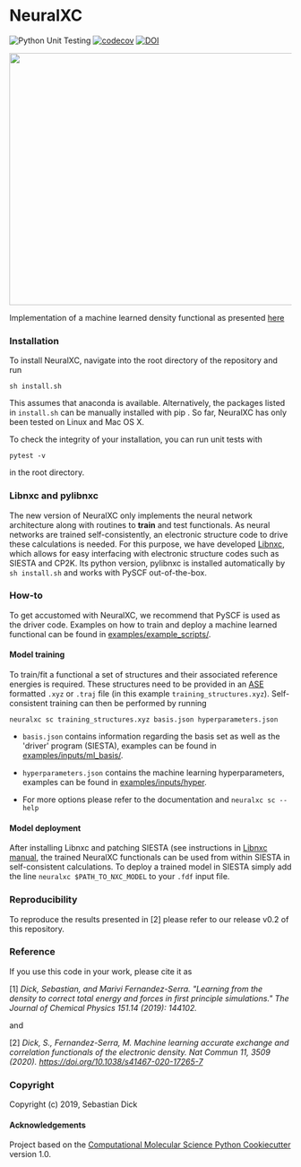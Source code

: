 NeuralXC
==============================
[//]: # (Badges)
![Python Unit Testing](https://github.com/semodi/neuralxc/actions/workflows/unittest.yml/badge.svg)
[![codecov](https://codecov.io/gh/semodi/neuralxc/branch/master/graph/badge.svg)](https://codecov.io/gh/semodi/neuralxc/branch/master)
[![DOI](https://zenodo.org/badge/175675755.svg)](https://zenodo.org/badge/latestdoi/175675755)

<img src="https://github.com/semodi/neuralxc/blob/master/neuralxc.png" width="700" height="450" />

Implementation of a machine learned density functional as presented [here](https://www.nature.com/articles/s41467-020-17265-7)

### Installation


To install NeuralXC, navigate into the root directory of the repository and run
```
sh install.sh
```
This assumes that anaconda is available. Alternatively, the packages listed in `install.sh` can be manually installed with pip .
So far, NeuralXC has only been tested on Linux and Mac OS X.

To check the integrity of your installation, you can run unit tests with
```
pytest -v
```
in the root directory.

### Libnxc and pylibnxc

The new version of NeuralXC only implements the neural network architecture along with routines to **train** and test functionals. As neural networks are
trained self-consistently, an electronic structure code to drive these calculations is needed. For this purpose, we have developed [Libnxc](https://github.com/semodi/libnxc), which allows for easy interfacing with electronic structure codes such as SIESTA and CP2K. Its python version,
pylibnxc is installed automatically by `sh install.sh` and works with PySCF out-of-the-box.

### How-to

To get accustomed with NeuralXC, we recommend that PySCF is used as the driver code.
Examples on how to train and deploy a machine learned functional can be found in [examples/example_scripts/](examples/example_scripts).

#### Model training

To train/fit a functional a set of structures and their associated reference energies is required. These structures need to be provided in an [ASE](https://wiki.fysik.dtu.dk/ase/) formatted `.xyz` or `.traj` file (in this example `training_structures.xyz`). Self-consistent training can then be performed by running

`neuralxc sc training_structures.xyz basis.json hyperparameters.json`

- `basis.json` contains information regarding the basis set as well as the 'driver' program (SIESTA), examples can be found in [examples/inputs/ml_basis/](examples/inputs/ml_basis).   

- `hyperparameters.json` contains the machine learning hyperparameters, examples can be found in [examples/inputs/hyper](examples/inputs/hyper).

- For more options please refer to the documentation and `neuralxc sc --help`


#### Model deployment

After installing Libnxc and patching SIESTA (see instructions in [Libnxc manual](https://libnxc.readthedocs.io/en/latest/), the trained NeuralXC functionals can be used from within SIESTA in self-consistent calculations.
To deploy a trained model in SIESTA simply add the line `neuralxc $PATH_TO_NXC_MODEL` to your `.fdf` input file.

### Reproducibility

To reproduce the results presented in \[2\] please refer to our release v0.2 of this repository.

### Reference

If you use this code in your work, please cite it as

[1] *Dick, Sebastian, and Marivi Fernandez-Serra. "Learning from the density to correct total energy and forces in first principle simulations." The Journal of Chemical Physics 151.14 (2019): 144102.*

and


[2] *Dick, S., Fernandez-Serra, M. Machine learning accurate exchange and correlation functionals of the electronic density. Nat Commun 11, 3509 (2020). https://doi.org/10.1038/s41467-020-17265-7*

### Copyright

Copyright (c) 2019, Sebastian Dick


#### Acknowledgements

Project based on the
[Computational Molecular Science Python Cookiecutter](https://github.com/molssi/cookiecutter-cms) version 1.0.
